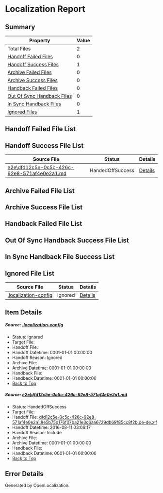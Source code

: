 # <a name='report-top'></a> Localization Report

## Summary
 Property | Value 
 -------- | ----- 
 Total Files | 2
[ Handoff Failed Files ](#handoff-failed-list)| 0
[ Handoff Success Files ](#handoff-success-list)| 1
[ Archive Failed Files ](#archive-failed-list)| 0
[ Archive Success Files ](#archive-success-list)| 0
[ Handback Failed Files ](#handback-failed-list)| 0
[ Out Of Sync Handback Files ](#outofsync-handback-success-list)| 0
[ In Sync Handback Files ](#insync-handback-success-list)| 0
[ Ignored Files ](#ignored-list)| 1

## <a name='handoff-failed-list'></a> Handoff Failed File List

## <a name='handoff-success-list'></a> Handoff Success File List
 Source File | Status | Details 
 ----------- | ------ | ------- 
 [e2e\dfd12c5e-0c5c-426c-92e8-571af4e0e2a1.md](https://github.com/OpenLocalizationTestOrg/oltest/blob/ebc853a99b213b5a878436af6e09634b6e668a25/e2e/dfd12c5e-0c5c-426c-92e8-571af4e0e2a1.md) | HandedOffSuccess | [Details](#cfcfeaf6bf1fddda7458a1eb61925ba935b8305d1)

## <a name='archive-failed-list'></a> Archive Failed File List

## <a name='archive-success-list'></a> Archive Success File List

## <a name='handback-failed-list'></a> Handback Failed File List

## <a name='outofsync-handback-success-list'></a> Out Of Sync Handback Success File List

## <a name='insync-handback-success-list'></a> In Sync Handback File Success List

## <a name='ignored-list'></a> Ignored File List
 Source File | Status | Details 
 ----------- | ------ | ------- 
 [.localization-config](https://github.com/OpenLocalizationTestOrg/oltest/blob/ebc853a99b213b5a878436af6e09634b6e668a25/.localization-config) | Ignored | [Details](#3d4f252ac210baf56311d7e97dcc2db10974dbd20)

## Item Details
##### <a name='3d4f252ac210baf56311d7e97dcc2db10974dbd20'></a> Source: [.localization-config](https://github.com/OpenLocalizationTestOrg/oltest/blob/ebc853a99b213b5a878436af6e09634b6e668a25/.localization-config)
* Status: Ignored
* Target File: 
* Handoff File: 
* Handoff Datetime: 0001-01-01 00:00:00
* Handoff Reason: Ignored
* Archive File: 
* Archive Datetime: 0001-01-01 00:00:00
* Handback File: 
* Handback Datetime: 0001-01-01 00:00:00
* [Back to Top](#report-top)

##### <a name='cfcfeaf6bf1fddda7458a1eb61925ba935b8305d1'></a> Source: [e2e\dfd12c5e-0c5c-426c-92e8-571af4e0e2a1.md](https://github.com/OpenLocalizationTestOrg/oltest/blob/ebc853a99b213b5a878436af6e09634b6e668a25/e2e/dfd12c5e-0c5c-426c-92e8-571af4e0e2a1.md)
* Status: HandedOffSuccess
* Target File: 
* Handoff File: [dfd12c5e-0c5c-426c-92e8-571af4e0e2a1.8e5b75d176f07ba21e3c6aa6729db69f85cc8f2b.de-de.xlf](https://github.com/OpenLocalizationTestOrg/olhandoff-e2e/blob/fd4323c4c314124cc4a21d2597eac621d8ea1c71/ol-handoff/OpenLocalizationTestOrg/ol-test-dede/ci/ht/dfd12c5e-0c5c-426c-92e8-571af4e0e2a1.8e5b75d176f07ba21e3c6aa6729db69f85cc8f2b.de-de.xlf)
* Handoff Datetime: 2016-08-11 03:06:17
* Handoff Reason: Include
* Archive File: 
* Archive Datetime: 0001-01-01 00:00:00
* Handback File: 
* Handback Datetime: 0001-01-01 00:00:00
* [Back to Top](#report-top)


## Error Details

Generated by OpenLocalization.
